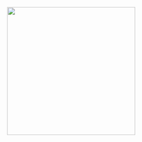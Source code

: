 <img src="/../../../Design/blob/master/Logo/Exports/Logo/Logo.png?raw=true" style="width: 300px; margin: auto;" />
